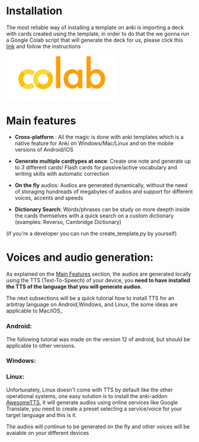 


# Installation
The most reliable way of installing a template on anki is importing a deck with cards created using the template, in order to do that the we gonna run a Google Colab script that will generate the deck  for us, please click this [link](https://colab.research.google.com/github/viniciusdutra314/Anki-CardMaker/blob/main/AnkiCardMaker.ipynb#scrollTo=4PlW-rYmGAWG) and follow the instructions
<a href="https://colab.research.google.com/github/viniciusdutra314/Anki-CardMaker/blob/main/AnkiCardMaker.ipynb#scrollTo=4PlW-rYmGAWG">
<img src="images/colab.jpeg" alt="google_colab_logo" width=300>
</a>

# Main features

- **Cross-platform** : All the magic is done with anki templates which is a native feature for Anki on Windows/Mac/Linux and on the mobile versions of Android/iOS

- **Generate multiple cardtypes at once**:
Create one note and generate up to *3* different cards! Flash cards for passive/active vocabulary and writing skills with automatic correction


- **On the fly** audios: Audios are generated dynamically, without the need of storaging hundreads of megabytes of audios and support for different voices, accents and speeds

- **Dictionary Search**: Words/phrases can be study on more deepth inside the cards themselves with a quick search on a custom dictionary (examples: Reverso, Cambridge Dictionary)





(if you're a developer you can run the create_template.py by yourself)

# Voices and audio generation:
As explained on the [Main Features](#main-features) section, the audios are generated locally using the TTS (Text-To-Speech) of your device, you **need to have installed the TTS of the language that you will generate audios**. 

The next subsections will be a quick tutorial how to install TTS for an arbitray language on Android,Windows, and Linux, the some ideas are applicable to Mac/iOS,.
### Android:
The following tutorial was made on the version 12 of android, but should be applicable to other versions.



### Windows:

### Linux:
Unfortunately, Linux doesn't come with TTS by default like the other operational systems, one easy solution is to install the anki-addon [AwesomeTTS](https://ankiweb.net/shared/info/1436550454), it will generate audios using online services like Google Translate, you need to create a preset selecting a service/voice for your target language and this is it.

The audios will continue to be generated on the fly and other voices will be avaiable on your different devices